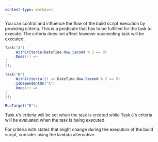 ```yaml
---
content-type: markdown
---
```


You can control and influence the flow of the build script execution by providing criteria. This is a predicate that has to be fulfilled for the task to execute. The criteria does not affect however succeeding task will be executed.

```csharp
Task("A")
    .WithCriteria(DateTime.Now.Second % 2 == 0)
    .Does(() =>
{
});

Task("B")
    .WithCriteria(() => DateTime.Now.Second % 2 == 0)
    .IsDependentOn("A")
    .Does(() =>
{
});

RunTarget("B");
```

Task `A`'s criteria will be set when the task is created while Task `B`'s criteria will be evaluated when the task is being executed.

For criteria with states that might change during the execution of the build script, consider using the lambda alternative.
